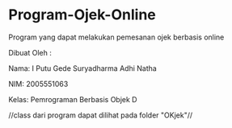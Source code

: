 # Program-Ojek-Online
Program yang dapat melakukan pemesanan ojek berbasis online

Dibuat Oleh :

Nama: I Putu Gede Suryadharma Adhi Natha

NIM: 2005551063

Kelas: Pemrograman Berbasis Objek D

//class dari program dapat dilihat pada folder "OKjek"//
